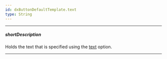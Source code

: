 ```yaml
---
id: dxButtonDefaultTemplate.text
type: String
---
```

---
##### shortDescription
Holds the text that is specified using the [text](/api-reference/10%20UI%20Widgets/dxButton/1%20Configuration/text.md '/Documentation/ApiReference/UI_Widgets/dxButton/Configuration/#text') option.

---
